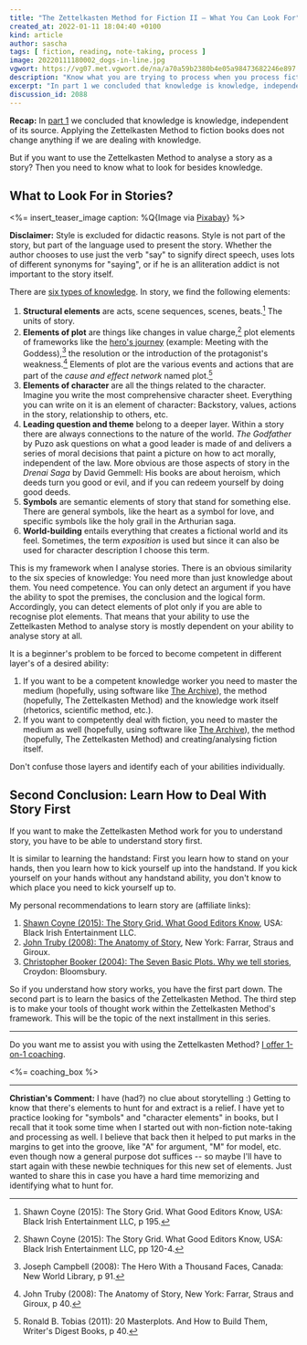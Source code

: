 ```yaml
---
title: "The Zettelkasten Method for Fiction II – What You Can Look For"
created_at: 2022-01-11 18:04:40 +0100
kind: article
author: sascha
tags: [ fiction, reading, note-taking, process ]
image: 20220111180002_dogs-in-line.jpg
vgwort: https://vg07.met.vgwort.de/na/a70a59b2380b4e05a98473682246e897
description: "Know what you are trying to process when you process fiction, and be skilled in handling these pieces."
excerpt: "In part 1 we concluded that knowledge is knowledge, independent of its source. Applying the Zettelkasten Method to fiction books does not change anything if we are dealing with knowledge .But if you want to use the Zettelkasten Method to analyse a story as a story? Then you need to know what to look for besides knowledge."
discussion_id: 2088
---
```


**Recap:** In [part 1](https://zettelkasten.de/posts/zettelkasten-fiction-writing-part-1-knowledge/) we concluded that knowledge is knowledge, independent of its source. Applying the Zettelkasten Method to fiction books does not change anything if we are dealing with knowledge.


But if you want to use the Zettelkasten Method to analyse a story as a story? Then you need to know what to look for besides knowledge.

## What to Look For in Stories?

<%= insert_teaser_image caption: %Q{Image via <a href="https://pixabay.com/photos/dogs-pomeranian-maltese-lined-up-1668020/">Pixabay</a>} %>

**Disclaimer:** Style is excluded for didactic reasons. Style is not part of the story, but part of the language used to present the story. Whether the author chooses to use just the verb "say" to signify direct speech, uses lots of different synonyms for "saying", or if he is an alliteration addict is not important to the story itself.

There are [six types of knowledge](https://zettelkasten.de/posts/reading-is-searching/). In story, we find the following elements:

1. **Structural elements** are acts, scene sequences, scenes, beats.[^coyne195] The units of story.
2. **Elements of plot** are things like changes in value charge,[^coyne120] plot elements of frameworks like the [hero's journey](https://en.wikipedia.org/wiki/Hero%27s_journey) (example: Meeting with the Goddess),[^campbell91] the resolution or the introduction of the protagonist's weakness.[^truby40] Elements of plot are the various events and actions that are part of the *cause and effect network* named plot.[^tobias40]
3. **Elements of character** are all the things related to the character. Imagine you write the most comprehensive character sheet. Everything you can write on it is an element of character: Backstory, values, actions in the story, relationship to others, etc.
4. **Leading question and theme** belong to a deeper layer. Within a story there are always connections to the nature of the world. *The Godfather* by Puzo ask questions on what a good leader is made of and delivers a series of moral decisions that paint a picture on how to act morally, independent of the law. More obvious are those aspects of story in the *Drenai Saga* by David Gemmell: His books are about heroism, which deeds turn you good or evil, and if you can redeem yourself by doing good deeds.
5. **Symbols** are semantic elements of story that stand for something else. There are general symbols, like the heart as a symbol for love, and specific symbols like the holy grail in the Arthurian saga.
6. **World-building** entails everything that creates a fictional world and its feel. Sometimes, the term *exposition* is used but since it can also be used for character description I choose this term.


[^coyne195]: Shawn Coyne (2015): The Story Grid. What Good Editors Know, USA: Black Irish Entertainment LLC, p 195.
[^coyne120]: Shawn Coyne (2015): The Story Grid. What Good Editors Know, USA: Black Irish Entertainment LLC, pp 120-4.

[^truby40]: John Truby (2008): The Anatomy of Story, New York: Farrar, Straus and Giroux, p 40.

[^campbell91]: Joseph Campbell (2008): The Hero With a Thousand Faces, Canada: New World Library, p 91.

[^tobias40]: Ronald B. Tobias (2011):  20 Masterplots. And How to Build Them, Writer's Digest Books, p 40.

This is my framework when I analyse stories. There is an obvious similarity to the six species of knowledge: You need more than just knowledge about them. You need competence. You can only detect an argument if you have the ability to spot the premises, the conclusion and the logical form. Accordingly, you can detect elements of plot only if you are able to recognise plot elements. That means that your ability to use the Zettelkasten Method to analyse story is mostly dependent on your ability to analyse story at all.

It is a beginner's problem to be forced to become competent in different layer's of a desired ability:

1. If you want to be a competent knowledge worker you need to master the medium (hopefully, using software like [The Archive][thearchive]), the method (hopefully, The Zettelkasten Method) and the knowledge work itself (rhetorics, scientific method, etc.).
2. If you want to competently deal with fiction, you need to master the medium as well (hopefully, using software like [The Archive][thearchive]), the method (hopefully, The Zettelkasten Method) and creating/analysing fiction itself.

Don't confuse those layers and identify each of your abilities individually.

[thearchive]: https://zettelkasten.de/the-archive/


## Second Conclusion: Learn How to Deal With Story First

If you want to make the Zettelkasten Method work for you to understand story, you have to be able to understand story first.

It is similar to learning the handstand: First you learn how to stand on your hands, then you learn how to kick yourself up into the handstand. If you kick yourself on your hands without any handstand ability, you don't know to which place you need to kick yourself up to.

My personal recommendations to learn story are (affiliate links):

1. [Shawn Coyne (2015): The Story Grid. What Good Editors Know](https://amzn.to/3HU7kXh), USA: Black Irish Entertainment LLC.
2. [John Truby (2008): The Anatomy of Story](https://amzn.to/3GuDGHG), New York: Farrar, Straus and Giroux.
3. [Christopher Booker (2004): The Seven Basic Plots. Why we tell stories](https://amzn.to/3nhnwtH), Croydon: Bloomsbury.

So if you understand how story works, you have the first part down. The second part is to learn the basics of the Zettelkasten Method. The third step is to make your tools of thought work within the Zettelkasten Method's framework. This will be the topic of the next installment in this series.

----


Do you want me to assist you with using the Zettelkasten Method? [I offer 1-on-1 coaching](https://zettelkasten.de/coaching/).

<%= coaching_box %>


----

**Christian's Comment:** I have (had?) no clue about storytelling :) Getting to know that there's elements to hunt for and extract is a relief. I have yet to practice looking for "symbols" and "character elements" in books, but I recall that it took some time when I started out with non-fiction note-taking and processing as well. I believe that back then it helped to put marks in the margins to get into the groove, like "A" for argument, "M" for model, etc. even though now a general purpose dot suffices -- so maybe I'll have to start again with these newbie techniques for this new set of elements. Just wanted to share this in case you have a hard time memorizing and identifying what to hunt for.
